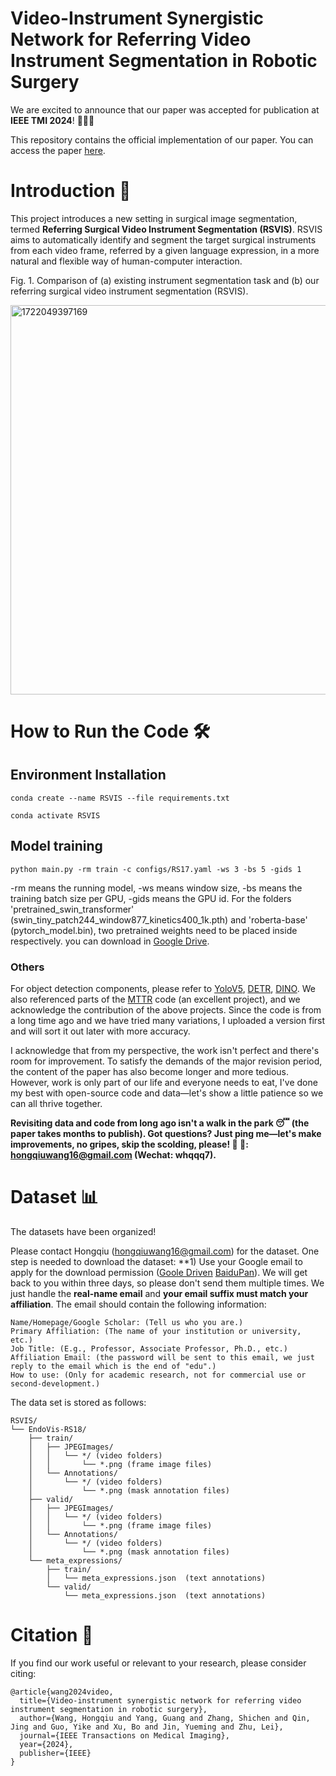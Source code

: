 # Video-Instrument Synergistic Network for Referring Video Instrument Segmentation in Robotic Surgery

We are excited to announce that our paper was accepted for publication at **IEEE TMI 2024**! 🥳🥳🥳

This repository contains the official implementation of our paper. 
You can access the paper [here](https://ieeexplore.ieee.org/abstract/document/10595513).

# Introduction 📑

This project introduces a new setting in surgical image segmentation, termed **Referring Surgical Video Instrument Segmentation (RSVIS)**. RSVIS aims to automatically identify and segment the target surgical instruments from each video frame, referred by a given language expression, in a more natural and flexible way
of human-computer interaction.

Fig. 1. Comparison of (a) existing instrument segmentation task and (b) our referring surgical video instrument segmentation (RSVIS).

<img width="623" alt="1722049397169" src="https://github.com/user-attachments/assets/56ac8436-280e-4416-a46c-884d1d774669">

# How to Run the Code 🛠
## Environment Installation
`conda create --name RSVIS --file requirements.txt`

`conda activate RSVIS`

## Model training
`python main.py -rm train -c configs/RS17.yaml -ws 3 -bs 5 -gids 1`

-rm means the running model, -ws means window size, -bs means the training batch size per GPU, -gids means the GPU id. For the folders 'pretrained_swin_transformer' (swin_tiny_patch244_window877_kinetics400_1k.pth) and 'roberta-base' (pytorch_model.bin), two pretrained weights need to be placed inside respectively. you can download in [Google Drive](https://drive.google.com/drive/folders/1DsG0sE5yQubrqdyP9vG3HV6ZoDV6eA51).

### Others
For object detection components, please refer to [YoloV5](https://github.com/ultralytics/yolov5), [DETR](https://github.com/facebookresearch/detr), [DINO](https://github.com/IDEA-Research/DINO). We also referenced parts of the [MTTR](https://github.com/mttr2021/MTTR) code (an excellent project), and we acknowledge the contribution of the above projects. Since the code is from a long time ago and we have tried many variations, I uploaded a version first and will sort it out later with more accuracy.

I acknowledge that from my perspective, the work isn't perfect and there's room for improvement. To satisfy the demands of the major revision period, the content of the paper has also become longer and more tedious. However, work is only part of our life and everyone needs to eat, I've done my best with open-source code and data—let's show a little patience so we can all thrive together.

**Revisiting data and code from long ago isn't a walk in the park 😴 (the paper takes months to publish). Got questions? Just ping me—let's make improvements, no gripes, skip the scolding, please! 🫡 📮: hongqiuwang16@gmail.com (Wechat: whqqq7).**


# Dataset 📊
The datasets have been organized!

Please contact Hongqiu (hongqiuwang16@gmail.com) for the dataset. One step is needed to download the dataset: **1) Use your Google email to apply for the download permission ([Goole Driven](https://drive.google.com/drive/folders/11In7HqelWbsJPvIpGljSEOIUpzSHnPwo) [BaiduPan](https://pan.baidu.com/s/1t3FQFfa5minkaUIuOs3i3Q)). We will get back to you within three days, so please don't send them multiple times. We just handle the **real-name email** and **your email suffix must match your affiliation**. The email should contain the following information:

    Name/Homepage/Google Scholar: (Tell us who you are.)
    Primary Affiliation: (The name of your institution or university, etc.)
    Job Title: (E.g., Professor, Associate Professor, Ph.D., etc.)
    Affiliation Email: (the password will be sent to this email, we just reply to the email which is the end of "edu".)
    How to use: (Only for academic research, not for commercial use or second-development.)

The data set is stored as follows:

```text
RSVIS/
└── EndoVis-RS18/ 
    ├── train/
    │   ├── JPEGImages/
    │   │   └── */ (video folders)
    │   │       └── *.png (frame image files) 
    │   └── Annotations/
    │       └── */ (video folders)
    │           └── *.png (mask annotation files) 
    ├── valid/
    │   ├── JPEGImages/
    │   │   └── */ (video folders)
    │   │       └── *.png (frame image files) 
    │   └── Annotations/
    │       └── */ (video folders)
    │           └── *.png (mask annotation files) 
    └── meta_expressions/
        ├── train/
        │   └── meta_expressions.json  (text annotations)
        └── valid/
            └── meta_expressions.json  (text annotations)
```


# Citation 📖

If you find our work useful or relevant to your research, please consider citing:
```
@article{wang2024video,
  title={Video-instrument synergistic network for referring video instrument segmentation in robotic surgery},
  author={Wang, Hongqiu and Yang, Guang and Zhang, Shichen and Qin, Jing and Guo, Yike and Xu, Bo and Jin, Yueming and Zhu, Lei},
  journal={IEEE Transactions on Medical Imaging},
  year={2024},
  publisher={IEEE}
}
```
